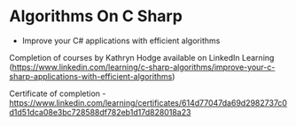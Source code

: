 # Algorithms On C Sharp 
- Improve your C# applications with efficient algorithms
  
Completion of courses by Kathryn Hodge available on LinkedIn Learning (https://www.linkedin.com/learning/c-sharp-algorithms/improve-your-c-sharp-applications-with-efficient-algorithms)

Certificate of completion - https://www.linkedin.com/learning/certificates/614d77047da69d2982737c0d1d51dca08e3bc728588df782eb1d17d828018a23
